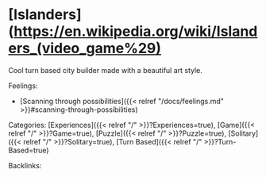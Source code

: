 # [Islanders](https://en.wikipedia.org/wiki/Islanders_(video_game%29)

Cool turn based city builder made with a beautiful art style.

Feelings: 

  - [Scanning through possibilities]({{< relref "/docs/feelings.md" >}}#scanning-through-possibilities)

Categories: [Experiences]({{< relref "/" >}}?Experiences=true),
[Game]({{< relref "/" >}}?Game=true),
[Puzzle]({{< relref "/" >}}?Puzzle=true),
[Solitary]({{< relref "/" >}}?Solitary=true),
[Turn Based]({{< relref "/" >}}?Turn-Based=true)

Backlinks: 